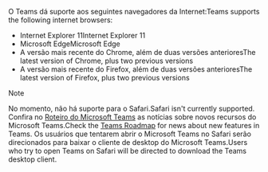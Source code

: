 <span data-ttu-id="89bd3-101">O Teams dá suporte aos seguintes navegadores da Internet:</span><span class="sxs-lookup"><span data-stu-id="89bd3-101">Teams supports the following internet browsers:</span></span> 
- <span data-ttu-id="89bd3-102">Internet Explorer 11</span><span class="sxs-lookup"><span data-stu-id="89bd3-102">Internet Explorer 11</span></span>
- <span data-ttu-id="89bd3-103">Microsoft Edge</span><span class="sxs-lookup"><span data-stu-id="89bd3-103">Microsoft Edge</span></span>
- <span data-ttu-id="89bd3-104">A versão mais recente do Chrome, além de duas versões anteriores</span><span class="sxs-lookup"><span data-stu-id="89bd3-104">The latest version of Chrome, plus two previous versions</span></span>
- <span data-ttu-id="89bd3-105">A versão mais recente do Firefox, além de duas versões anteriores</span><span class="sxs-lookup"><span data-stu-id="89bd3-105">The latest version of Firefox, plus two previous versions</span></span>

> [!NOTE]
> <span data-ttu-id="89bd3-106">No momento, não há suporte para o Safari.</span><span class="sxs-lookup"><span data-stu-id="89bd3-106">Safari isn't currently supported.</span></span> <span data-ttu-id="89bd3-107">Confira no [Roteiro do Microsoft Teams](http://aka.ms/TeamsRoadmap) as notícias sobre novos recursos do Microsoft Teams.</span><span class="sxs-lookup"><span data-stu-id="89bd3-107">Check the [Teams Roadmap](http://aka.ms/TeamsRoadmap) for news about new features in Teams.</span></span> <span data-ttu-id="89bd3-108">Os usuários que tentarem abrir o Microsoft Teams no Safari serão direcionados para baixar o cliente de desktop do Microsoft Teams.</span><span class="sxs-lookup"><span data-stu-id="89bd3-108">Users who try to open Teams on Safari will be directed to download the Teams desktop client.</span></span>